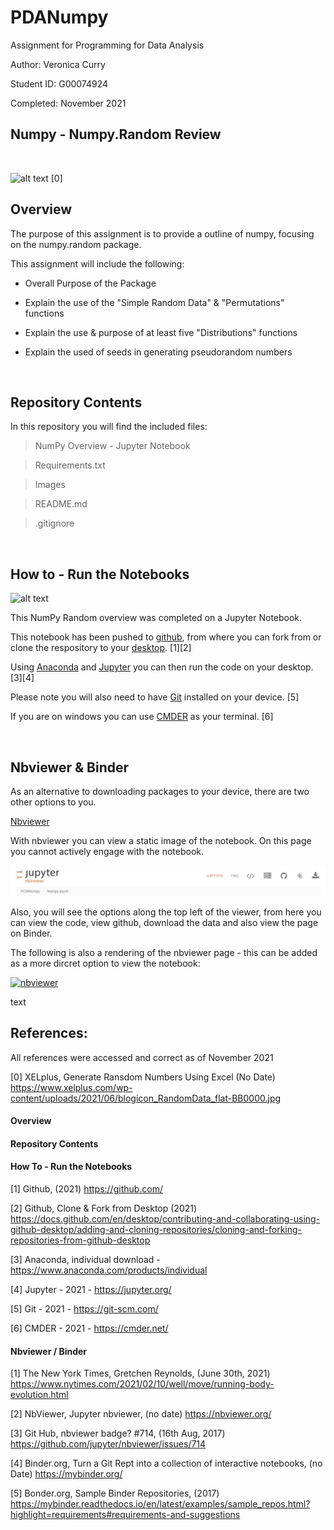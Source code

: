 # PDANumpy
Assignment for Programming for Data Analysis

Author: Veronica Curry

Student ID: G00074924

Completed: November 2021


## Numpy - Numpy.Random Review

<br/>

![alt text](https://www.xelplus.com/wp-content/uploads/2021/06/blogicon_RandomData_flat-BB0000.jpg)
[0]
<br/>

## Overview

The purpose of this assignment is to provide a outline of numpy, focusing on the numpy.random package. 

This assignment will include the following:

- Overall Purpose of the Package

- Explain the use of the "Simple Random Data" & "Permutations" functions

- Explain the use & purpose of at least five "Distributions" functions

- Explain the used of seeds in generating pseudorandom numbers

<br/>

## Repository Contents

In this repository you will find the included files:

> NumPy Overview - Jupyter Notebook

> Requirements.txt

> Images

> README.md

> .gitignore


<br/>


## How to - Run the Notebooks

![alt text](https://static01.nyt.com/images/2021/02/16/well/00Well-Running/00Well-Running-mobileMasterAt3x.jpg)


This NumPy Random overview was completed on a Jupyter Notebook. 

This notebook has been pushed to [github](https://github.com/), from where you can fork from or clone the respository to your [desktop](https://docs.github.com/en/desktop/contributing-and-collaborating-using-github-desktop/adding-and-cloning-repositories/cloning-and-forking-repositories-from-github-desktop). [1][2] 

Using [Anaconda](https://www.anaconda.com/products/individual) and [Jupyter](https://jupyter.org/) you can then run the code on your desktop. [3][4]

Please note you will also need to have [Git](https://git-scm.com/) installed on your device. [5]

If you are on windows you can use [CMDER](https://cmder.net/) as your terminal. [6]

<br/>

## Nbviewer & Binder

As an alternative to downloading packages to your device, there are two other options to you.

[Nbviewer](https://nbviewer.org/github/VCurry20/PDANumpy/blob/main/Numpy.ipynb)

With nbviewer you can view a static image of the notebook. On this page you cannot actively engage with the notebook.

![alt text](https://github.com/VCurry20/PDANumpy/blob/main/Images/nbviewer.JPG)

Also, you will see the options along the top left of the viewer, from here you can view the code, view github, download the data and also view the page on Binder.

The following is also a rendering of the nbviewer page - this can be added as a more dircret option to view the notebook:

[![nbviewer](https://raw.githubusercontent.com/jupyter/design/master/logos/Badges/nbviewer_badge.svg)](https://nbviewer.org/github/VCurry20/PDANumpy/blob/main/Numpy.ipynb)



text


## References:
All references were accessed and correct as of November 2021

[0] XELplus, Generate Ransdom Numbers Using Excel (No Date) https://www.xelplus.com/wp-content/uploads/2021/06/blogicon_RandomData_flat-BB0000.jpg

#### Overview


#### Repository Contents


#### How To - Run the Notebooks

[1] Github, (2021) https://github.com/

[2] Github, Clone & Fork from Desktop (2021) https://docs.github.com/en/desktop/contributing-and-collaborating-using-github-desktop/adding-and-cloning-repositories/cloning-and-forking-repositories-from-github-desktop

[3] Anaconda, individual download - https://www.anaconda.com/products/individual

[4] Jupyter - 2021 - https://jupyter.org/

[5] Git - 2021 - https://git-scm.com/ 

[6] CMDER - 2021 - https://cmder.net/


#### Nbviewer / Binder
[1] The New York Times, Gretchen Reynolds, (June 30th, 2021) https://www.nytimes.com/2021/02/10/well/move/running-body-evolution.html

[2] NbViewer, Jupyter nbviewer, (no date) https://nbviewer.org/ 

[3] Git Hub, nbviewer badge? #714, (16th Aug, 2017) https://github.com/jupyter/nbviewer/issues/714 

[4] Binder.org, Turn a Git Rept into a collection of interactive notebooks, (no Date) https://mybinder.org/

[5] Bonder.org, Sample Binder Repositories, (2017) https://mybinder.readthedocs.io/en/latest/examples/sample_repos.html?highlight=requirements#requirements-and-suggestions

